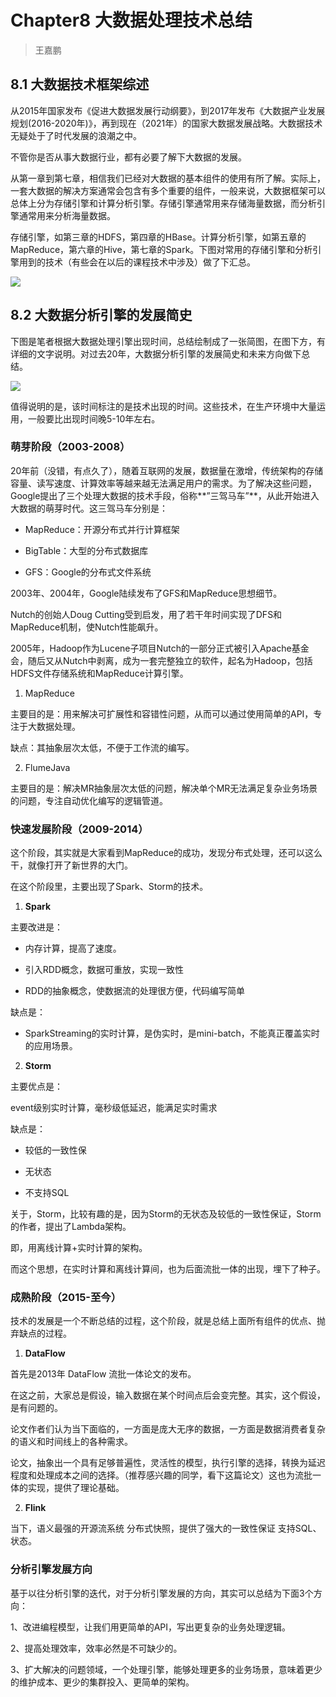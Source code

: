 # Chapter8 大数据处理技术总结

> 王嘉鹏

## 8.1 大数据技术框架综述

从2015年国家发布《促进大数据发展行动纲要》，到2017年发布《大数据产业发展规划(2016-2020年)》，再到现在（2021年）的国家大数据发展战略。大数据技术无疑处于了时代发展的浪潮之中。

不管你是否从事大数据行业，都有必要了解下大数据的发展。

从第一章到第七章，相信我们已经对大数据的基本组件的使用有所了解。实际上，一套大数据的解决方案通常会包含有多个重要的组件，一般来说，大数据框架可以总体上分为存储引擎和计算分析引擎。存储引擎通常用来存储海量数据，而分析引擎通常用来分析海量数据。

存储引擎，如第三章的HDFS，第四章的HBase。计算分析引擎，如第五章的MapReduce，第六章的Hive，第七章的Spark。下图对常用的存储引擎和分析引擎用到的技术（有些会在以后的课程技术中涉及）做了下汇总。

![](https://gitee.com/shenhao-stu/Big-Data/raw/master/doc_imgs/ch8.1.png)

## 8.2 大数据分析引擎的发展简史

下图是笔者根据大数据处理引擎出现时间，总结绘制成了一张简图，在图下方，有详细的文字说明。对过去20年，大数据分析引擎的发展简史和未来方向做下总结。

![](https://gitee.com/shenhao-stu/Big-Data/raw/master/doc_imgs/ch8.2.png)

值得说明的是，该时间标注的是技术出现的时间。这些技术，在生产环境中大量运用，一般要比出现时间晚5-10年左右。

### 萌芽阶段（2003-2008）

20年前（没错，有点久了），随着互联网的发展，数据量在激增，传统架构的存储容量、读写速度、计算效率等越来越无法满足用户的需求。为了解决这些问题，Google提出了三个处理大数据的技术手段，俗称**”三驾马车”**，从此开始进入大数据的萌芽时代。这三驾马车分别是：

- MapReduce：开源分布式并行计算框架

- BigTable：大型的分布式数据库

- GFS：Google的分布式文件系统

2003年、2004年，Google陆续发布了GFS和MapReduce思想细节。

Nutch的创始人Doug Cutting受到启发，用了若干年时间实现了DFS和MapReduce机制，使Nutch性能飙升。

2005年，Hadoop作为Lucene子项目Nutch的一部分正式被引入Apache基金会，随后又从Nutch中剥离，成为一套完整独立的软件，起名为Hadoop，包括HDFS文件存储系统和MapReduce计算引擎。

1. MapReduce

主要目的是：用来解决可扩展性和容错性问题，从而可以通过使用简单的API，专注于大数据处理。

缺点：其抽象层次太低，不便于工作流的编写。

2. FlumeJava

主要目的是：解决MR抽象层次太低的问题，解决单个MR无法满足复杂业务场景的问题，专注自动优化编写的逻辑管道。

### 快速发展阶段（2009-2014）

这个阶段，其实就是大家看到MapReduce的成功，发现分布式处理，还可以这么干，就像打开了新世界的大门。

在这个阶段里，主要出现了Spark、Storm的技术。 

1. **Spark**

主要改进是：

- 内存计算，提高了速度。

- 引入RDD概念，数据可重放，实现一致性

- RDD的抽象概念，使数据流的处理很方便，代码编写简单

缺点是：

- SparkStreaming的实时计算，是伪实时，是mini-batch，不能真正覆盖实时的应用场景。

2. **Storm**

主要优点是：

event级别实时计算，毫秒级低延迟，能满足实时需求

缺点是：

- 较低的一致性保

- 无状态

- 不支持SQL

关于，Storm，比较有趣的是，因为Storm的无状态及较低的一致性保证，Storm的作者，提出了Lambda架构。

即，用离线计算+实时计算的架构。

而这个思想，在实时计算和离线计算间，也为后面流批一体的出现，埋下了种子。

### 成熟阶段（2015-至今）

技术的发展是一个不断总结的过程，这个阶段，就是总结上面所有组件的优点、抛弃缺点的过程。

1. **DataFlow**

首先是2013年 DataFlow 流批一体论文的发布。

在这之前，大家总是假设，输入数据在某个时间点后会变完整。其实，这个假设，是有问题的。

论文作者们认为当下面临的，一方面是庞大无序的数据，一方面是数据消费者复杂的语义和时间线上的各种需求。

论文，抽象出一个具有足够普遍性，灵活性的模型，执行引擎的选择，转换为延迟程度和处理成本之间的选择。（推荐感兴趣的同学，看下这篇论文）这也为流批一体的实现，提供了理论基础。

2. **Flink**

当下，语义最强的开源流系统 分布式快照，提供了强大的一致性保证 支持SQL、状态。

### 分析引擎发展方向
基于以往分析引擎的迭代，对于分析引擎发展的方向，其实可以总结为下面3个方向：

1、改进编程模型，让我们用更简单的API，写出更复杂的业务处理逻辑。

2、提高处理效率，效率必然是不可缺少的。

3、扩大解决的问题领域，一个处理引擎，能够处理更多的业务场景，意味着更少的维护成本、更少的集群投入、更简单的架构。
